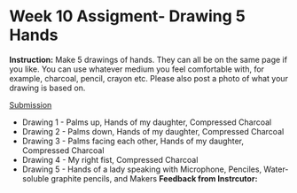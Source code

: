 # Week 10 Assigment- Drawing 5 Hands
**Instruction:** Make 5 drawings of hands.  They can all be on the same page if you like.  You can use whatever medium you feel comfortable with, for example, charcoal, pencil, crayon etc. Please also post a photo of what your drawing is based on.

[Submission](https://photos.app.goo.gl/zSqhbdZyQLsFPYxP7)

* Drawing 1 - Palms up, Hands of my daughter, Compressed Charcoal
* Drawing 2 - Palms down, Hands of my daughter, Compressed Charcoal
* Drawing 3 - Palms facing each other, Hands of my daughter, Compressed Charcoal
* Drawing 4 - My right fist, Compressed Charcoal
* Drawing 5 - Hands of a lady speaking with Microphone, Penciles, Water-soluble graphite pencils, and Makers
**Feedback from Instrcutor:**
